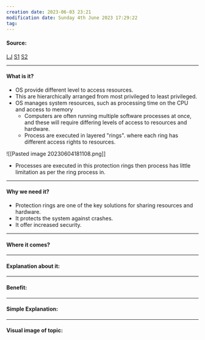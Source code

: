 ```yaml
---
creation date: 2023-06-03 23:21
modification date: Sunday 4th June 2023 17:29:22
tag: 
---
```


#### Source:
[LJ](https://linuxjourney.com/lesson/kernel-privilege-levels)
[S1](https://www.baeldung.com/cs/os-rings)
[S2](https://www.futurelearn.com/info/courses/computer-systems/0/steps/53514)

-----------------------------------------------------
#### What is it?

* OS provide different level to access resources.
* This are hierarchically arranged from most privileged to least privileged.
* OS manages system resources, such as processing time on the CPU and access to memory
	* Computers are often running multiple software processes at once, and these will require differing levels of access to resources and hardware.
	* Process are executed in layered "rings". where each ring has different access rights to resources.

![[Pasted image 20230604181108.png]]

* Processes are executed in this protection rings then process has little limitation as per the ring process in.

-----------------------------------------------------
#### Why we need it?

* Protection rings are one of the key solutions for sharing resources and hardware.
* It protects the system against crashes.
* It offer increased security.

-----------------------------------------------------
#### Where it comes?


-----------------------------------------------------
#### Explanation about it:


-----------------------------------------------------
#### Benefit:


-----------------------------------------------------
#### Simple Explanation:


-----------------------------------------------------
#### Visual image of topic: